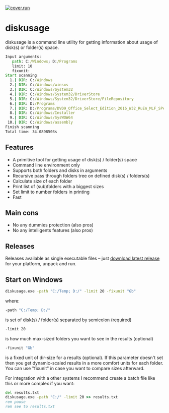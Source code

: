  [![cover.run](https://cover.run/go/github.com/aleksaan/diskusage.svg?style=flat&tag=golang-1.10)](https://cover.run/go?tag=golang-1.10&repo=github.com%2Faleksaan%2Fdiskusage) 
 
# diskusage 
diskusage is a command line utility for getting information about usage of disk(s) or folder(s) space.
```cmd
Input arguments:
   path: C:/Windows; D:/Programs
   limit: 10
   fixunit: 
Start scanning
  1.| DIR: C:/Windows                                                               | SIZE: 51.13 Gb
  2.| DIR: C:/Windows/winsxs                                                        | SIZE: 26.74 Gb
  3.| DIR: C:/Windows/System32                                                      | SIZE: 12.25 Gb
  4.| DIR: C:/Windows/System32/DriverStore                                          | SIZE: 8.55 Gb
  5.| DIR: C:/Windows/System32/DriverStore/FileRepository                           | SIZE: 8.55 Gb
  6.| DIR: D:/Programs                                                              | SIZE: 5.06 Gb
  7.| DIR: D:/Programs/DVD9_Office_Select_Edition_2016_W32_RuEn_MLF_SPecialiST      | SIZE: 4.90 Gb
  8.| DIR: C:/Windows/Installer                                                     | SIZE: 3.62 Gb
  9.| DIR: C:/Windows/SysWOW64                                                      | SIZE: 2.28 Gb
 10.| DIR: C:/Windows/assembly                                                      | SIZE: 1.92 Gb
Finish scanning
Total time: 34.0898503s
``` 
## Features
- A primitive tool for getting usage of disk(s) / folder(s) space
- Command line environment only
- Supports both folders and disks in arguments
- Recursive pass through folders tree on defined disk(s) / folders(s)
- Calculate size of each folder
- Print list of (sub)folders with a biggest sizes
- Set limit to number folders in printing
- Fast

## Main cons
- No any dummies protection (also pros)
- No any intelligents features (also pros)

## Releases

Releases available as single executable files – just [download latest release](https://github.com/aleksaan/diskusage/releases) for your platform, unpack and run.

## Start on Windows

```cmd
diskusage.exe -path "C:/Temp; D:/" -limit 20 -fixunit "Gb"
```
where:
```cmd
-path "C:/Temp; D:/"
``` 
is set of disk(s) / folder(s) separated by semicolon (required)
```cmd 
-limit 20
```
is how much max-sized folders you want to see in the results (optional)
```cmd 
-fixunit "Gb"
```
is a fixed unit of dir-size for a results (optional). If this parameter doesn't set then you get dynamic-scaled results in a more comfort units for each folder. You can use "fixunit" in case you want to compare sizes afterward.

For integration with a other systems I recommend create a batch file like this or more complex if you want:
```cmd
del results.txt
diskusage.exe -path "C:/" -limit 20 >> results.txt
rem pause
rem see to results.txt
```



